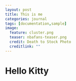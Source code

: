 ```yaml
---
layout: post
title: This is me
categories: journal
tags: [documentation,sample]
image:
  feature: cluster.png
  teaser: nbafans-teaser.png
  credit: Death to Stock Photo
  creditlink: ""
---
```


# Hello Kitty
